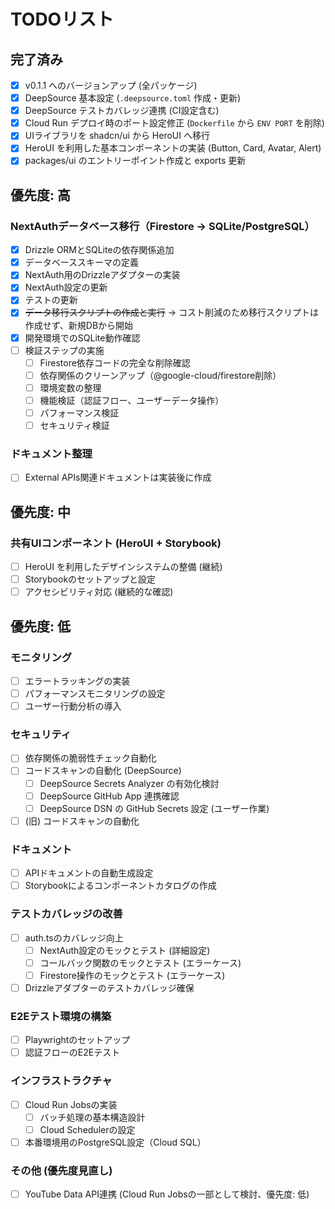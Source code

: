 # TODOリスト

## 完了済み

- [x] v0.1.1 へのバージョンアップ (全パッケージ)
- [x] DeepSource 基本設定 (`.deepsource.toml` 作成・更新)
- [x] DeepSource テストカバレッジ連携 (CI設定含む)
- [x] Cloud Run デプロイ時のポート設定修正 (`Dockerfile` から `ENV PORT` を削除)
- [x] UIライブラリを shadcn/ui から HeroUI へ移行
- [x] HeroUI を利用した基本コンポーネントの実装 (Button, Card, Avatar, Alert)
- [x] packages/ui のエントリーポイント作成と exports 更新

## 優先度: 高

### NextAuthデータベース移行（Firestore → SQLite/PostgreSQL）

- [x] Drizzle ORMとSQLiteの依存関係追加
- [x] データベーススキーマの定義
- [x] NextAuth用のDrizzleアダプターの実装
- [x] NextAuth設定の更新
- [x] テストの更新
- [x] ~~データ移行スクリプトの作成と実行~~ → コスト削減のため移行スクリプトは作成せず、新規DBから開始
- [x] 開発環境でのSQLite動作確認
- [ ] 検証ステップの実施
  - [ ] Firestore依存コードの完全な削除確認
  - [ ] 依存関係のクリーンアップ（@google-cloud/firestore削除）
  - [ ] 環境変数の整理
  - [ ] 機能検証（認証フロー、ユーザーデータ操作）
  - [ ] パフォーマンス検証
  - [ ] セキュリティ検証

### ドキュメント整理

- [ ] External APIs関連ドキュメントは実装後に作成

## 優先度: 中

### 共有UIコンポーネント (HeroUI + Storybook)

- [ ] HeroUI を利用したデザインシステムの整備 (継続)
- [ ] Storybookのセットアップと設定
- [ ] アクセシビリティ対応 (継続的な確認)

## 優先度: 低

### モニタリング

- [ ] エラートラッキングの実装
- [ ] パフォーマンスモニタリングの設定
- [ ] ユーザー行動分析の導入

### セキュリティ

- [ ] 依存関係の脆弱性チェック自動化
- [ ] コードスキャンの自動化 (DeepSource)
  - [ ] DeepSource Secrets Analyzer の有効化検討
  - [ ] DeepSource GitHub App 連携確認
  - [ ] DeepSource DSN の GitHub Secrets 設定 (ユーザー作業)
- [ ] (旧) コードスキャンの自動化

### ドキュメント

- [ ] APIドキュメントの自動生成設定
- [ ] Storybookによるコンポーネントカタログの作成

### テストカバレッジの改善

- [ ] auth.tsのカバレッジ向上
  - [ ] NextAuth設定のモックとテスト (詳細設定)
  - [ ] コールバック関数のモックとテスト (エラーケース)
  - [ ] Firestore操作のモックとテスト (エラーケース)
- [ ] Drizzleアダプターのテストカバレッジ確保

### E2Eテスト環境の構築

- [ ] Playwrightのセットアップ
- [ ] 認証フローのE2Eテスト

### インフラストラクチャ

- [ ] Cloud Run Jobsの実装
  - [ ] バッチ処理の基本構造設計
  - [ ] Cloud Schedulerの設定
- [ ] 本番環境用のPostgreSQL設定（Cloud SQL）

### その他 (優先度見直し)

- [ ] YouTube Data API連携 (Cloud Run Jobsの一部として検討、優先度: 低)

